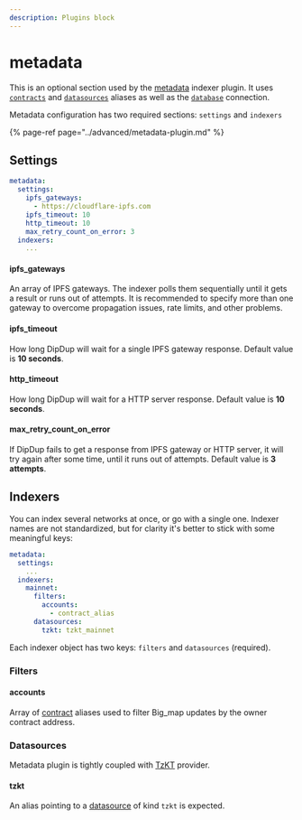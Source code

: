 ```yaml
---
description: Plugins block
---
```


# metadata

This is an optional section used by the [metadata](https://github.com/dipdup-net/metadata) indexer plugin. It uses [`contracts`](contracts.md) and [`datasources`](datasources.md) aliases as well as the [`database`](database.md) connection.

Metadata configuration has two required sections: `settings` and `indexers`

{% page-ref page="../advanced/metadata-plugin.md" %}

## Settings

```yaml
metadata:
  settings:
    ipfs_gateways:
      - https://cloudflare-ipfs.com
    ipfs_timeout: 10
    http_timeout: 10
    max_retry_count_on_error: 3
  indexers:
    ...
```

#### ipfs\_gateways

An array of IPFS gateways. The indexer polls them sequentially until it gets a result or runs out of attempts. It is recommended to specify more than one gateway to overcome propagation issues, rate limits, and other problems.

#### ipfs\_timeout

How long DipDup will wait for a single IPFS gateway response. Default value is **10 seconds**.

#### http\_timeout

How long DipDup will wait for a HTTP server response. Default value is **10 seconds**.

#### max\_retry\_count\_on\_error

If DipDup fails to get a response from IPFS gateway or HTTP server, it will try again after some time, until it runs out of attempts. Default value is **3 attempts**.

## Indexers

You can index several networks at once, or go with a single one. Indexer names are not standardized, but for clarity it's better to stick with some meaningful keys:

```yaml
metadata:
  settings:
    ...
  indexers:
    mainnet:
      filters:
        accounts:
          - contract_alias
      datasources:
        tzkt: tzkt_mainnet
```

Each indexer object has two keys: `filters` and `datasources` \(required\).

### Filters

#### accounts

Array of [contract](contracts.md) aliases used to filter Big\_map updates by the owner contract address.

### Datasources

Metadata plugin is tightly coupled with [TzKT](datasources.md#tzkt) provider.

#### tzkt

An alias pointing to a [datasource](datasources.md) of kind `tzkt` is expected.
